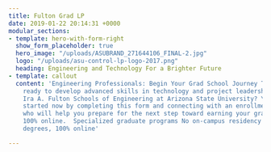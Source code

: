 ```yaml
---
title: Fulton Grad LP
date: 2019-01-22 20:14:31 +0000
modular_sections:
- template: hero-with-form-right
  show_form_placeholder: true
  hero_image: "/uploads/ASUBRAND_271644106_FINAL-2.jpg"
  logo: "/uploads/asu-control-lp-logo-2017.png"
  heading: Engineering and Technology For a Brighter Future
- template: callout
  content: 'Engineering Professionals: Begin Your Grad School Journey Today Are you
    ready to develop advanced skills in technology and project leadership with the
    Ira A. Fulton Schools of Engineering at Arizona State University? You can get
    started now by completing this form and connecting with an enrollment advisor
    who will help you prepare for the next step toward earning your graduate education
    100% online.  Specialized graduate programs No on-campus residency required Flexible
    degrees, 100% online'

---
```

